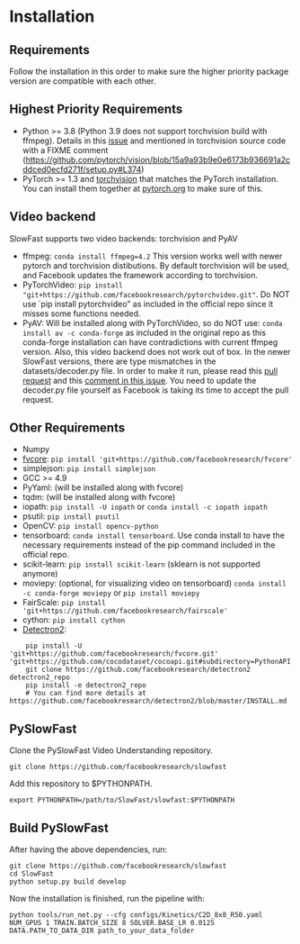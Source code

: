 # Installation

## Requirements

Follow the installation in this order to make sure the higher priority package version are compatible with each other.

## Highest Priority Requirements
- Python >= 3.8 (Python 3.9 does not support torchvision build with ffmpeg). Details in this [issue](https://github.com/facebookresearch/SlowFast/issues/181#issuecomment-1241692131) and mentioned in torchvision source code with a FIXME comment (https://github.com/pytorch/vision/blob/15a9a93b9e0e6173b936691a2cddced0ecfd271f/setup.py#L374)
- PyTorch >= 1.3 and [torchvision](https://github.com/pytorch/vision/) that matches the PyTorch installation.
  You can install them together at [pytorch.org](https://pytorch.org) to make sure of this.

## Video backend
SlowFast supports two video backends: torchvision and PyAV
- ffmpeg: `conda install ffmpeg=4.2` This version works well with newer pytorch and torchvision distibutions. By default torchvision will be used, and Facebook updates the framework according to torchvision.
- PyTorchVideo: `pip install "git+https://github.com/facebookresearch/pytorchvideo.git"`. Do NOT use `pip install pytorchvideo" as included in the official repo since it misses some functions needed.
- PyAV: Will be installed along with PyTorchVideo, so do NOT use: `conda install av -c conda-forge` as included in the original repo as this conda-forge installation can have contradictions with current ffmpeg version. Also, this video backend does not work out of box. In the newer SlowFast versions, there are type mismatches in the datasets/decoder.py file. In order to make it run, please read this [pull request](https://github.com/facebookresearch/SlowFast/pull/541) and this [comment in this issue](https://github.com/facebookresearch/SlowFast/issues/181#issuecomment-1122954279). You need to update the decoder.py file yourself as Facebook is taking its time to accept the pull request.

## Other Requirements
- Numpy
- [fvcore](https://github.com/facebookresearch/fvcore/): `pip install 'git+https://github.com/facebookresearch/fvcore'`
- simplejson: `pip install simplejson`
- GCC >= 4.9
- PyYaml: (will be installed along with fvcore)
- tqdm: (will be installed along with fvcore)
- iopath: `pip install -U iopath` or `conda install -c iopath iopath`
- psutil: `pip install psutil`
- OpenCV: `pip install opencv-python`
- tensorboard: `conda install tensorboard`. Use conda install to have the necessary requirements instead of the pip command included in the official repo.
- scikit-learn: ̣̣̣̣̣̣̣̣̣̣̣̣̣̣̣̣̣̣̣`pip install scikit-learn` (sklearn is not supported anymore)
- moviepy: (optional, for visualizing video on tensorboard) `conda install -c conda-forge moviepy` or `pip install moviepy`
- FairScale: `pip install 'git+https://github.com/facebookresearch/fairscale'`
- cython: `pip install cython`
- [Detectron2](https://github.com/facebookresearch/detectron2):

```
    pip install -U 'git+https://github.com/facebookresearch/fvcore.git' 'git+https://github.com/cocodataset/cocoapi.git#subdirectory=PythonAPI'
    git clone https://github.com/facebookresearch/detectron2 detectron2_repo
    pip install -e detectron2_repo
    # You can find more details at https://github.com/facebookresearch/detectron2/blob/master/INSTALL.md
```

## PySlowFast

Clone the PySlowFast Video Understanding repository.
```
git clone https://github.com/facebookresearch/slowfast
```

Add this repository to $PYTHONPATH.
```
export PYTHONPATH=/path/to/SlowFast/slowfast:$PYTHONPATH
```

## Build PySlowFast

After having the above dependencies, run:
```
git clone https://github.com/facebookresearch/slowfast
cd SlowFast
python setup.py build develop
```

Now the installation is finished, run the pipeline with:
```
python tools/run_net.py --cfg configs/Kinetics/C2D_8x8_R50.yaml NUM_GPUS 1 TRAIN.BATCH_SIZE 8 SOLVER.BASE_LR 0.0125 DATA.PATH_TO_DATA_DIR path_to_your_data_folder
```
